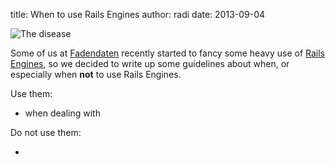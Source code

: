 title: When to use Rails Engines
author: radi
date: 2013-09-04

![The disease](http://cdn2.planetminecraft.com/files/resource_media/screenshot/1225/1_2633039.jpg "The disease")

Some of us at [Fadendaten][0] recently started to fancy some heavy use of
[Rails Engines][1], so we decided to write up some guidelines about when, or
especially when __not__ to use Rails Engines.

Use them:

* when dealing with 


Do not use them:

* 


[0]: http://www.fadendaten.ch
[1]: http://edgeguides.rubyonrails.org/engines.html


